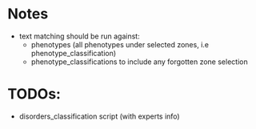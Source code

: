 # Notes

- text matching should be run against:
    - phenotypes (all phenotypes under selected zones, i.e phenotype_classification) 
    - phenotype_classifications to include any forgotten zone selection

# TODOs:

- disorders_classification script (with experts info)
